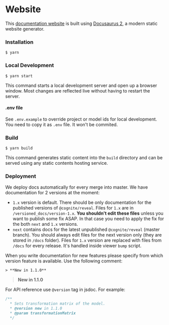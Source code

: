# Website

This [documentation website](https://cognitedata.github.io/reveal-docs/docs/) is built using [Docusaurus 2](https://v2.docusaurus.io/), a modern static website generator.

### Installation

```
$ yarn
```

### Local Development

```
$ yarn start
```

This command starts a local development server and open up a browser window. Most changes are reflected live without having to restart the server.

#### .env file

See `.env.example` to override project or model ids for local development. You need to copy it as `.env` file. It won't be commited.

### Build

```
$ yarn build
```

This command generates static content into the `build` directory and can be served using any static contents hosting service.

### Deployment

We deploy docs automatically for every merge into master. We have documentation for 2 versions at the moment:
* `1.x` version is default. 
    There should be only documentation for the published versions of `@cognite/reveal`.
    Files for `1.x` are in `/versioned_docs/version-1.x`. **You shouldn't edit these files** unless you want to publish some fix ASAP.
    In that case you need to apply the fix for the both `next` and `1.x` versions.
* `next` contains docs for the latest unpublished `@cognite/reveal` (master branch). 
    You should always edit files for the next version only (they are stored in `/docs` folder).
    Files for `1.x` version are replaced with files from `/docs` for every release. It's handled inside viewer `bump` script.
    
When you write documentation for new features please specify from which version feature is available.
Use the following comment:

```
> **New in 1.1.0**
```

> **New in 1.1.0**

For API reference use `@version` tag in jsdoc. For example:

```js
/**
  * Sets transformation matrix of the model.
  * @version new in 1.1.0
  * @param transformationMatrix
  */
```
